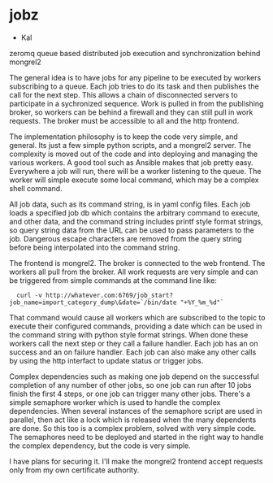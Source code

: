 jobz
====
- Kal

zeromq queue based distributed job execution and synchronization behind mongrel2

The general idea is to have jobs for any pipeline to be executed
by workers subscribing to a queue.  Each job tries to do its task
and then publishes the call for the next step.  This allows a chain
of disconnected servers to participate in a sychronized sequence.
Work is pulled in from the publishing broker, so workers can be
behind a firewall and they can still pull in work requests.  The
broker must be accessible to all and the http frontend.

The implementation philosophy is to keep the code very simple, and
general. Its just a few simple python scripts, and a mongrel2 server.
The complexity is moved out of the code and into deploying and
managing the various workers. A good tool such as Ansible makes
that job pretty easy.  Everywhere a job will run, there will be a
worker listening to the queue.  The worker will simple execute some
local command, which may be a complex shell command.

All job data, such as its command string, is in yaml config files.
Each job loads a specified job db which contains the arbitrary
command to execute, and other data, and the command string includes
printf style format strings, so query string data from the URL can
be used to pass parameters to the job. Dangerous escape characters
are removed from the query string before being interpolated into
the command string.

The frontend is mongrel2.  The broker is connected to the web
frontend.  The workers all pull from the broker.  All work requests
are very simple and can be triggered from simple commands at the
command line like:

      curl -v http://whatever.com:6769/job_start?job_name=import_category_dump\&date=`/bin/date "+%Y_%m_%d"`

That command would cause all workers which are subscribed to the
topic to execute their configured commands, providing a date which
can be used in the command string with python style format strings.
When done these workers call the next step or they call a failure
handler.  Each job has an on success and an on failure handler.
Each job can also make any other calls by using the http interfact
to update status or trigger jobs.

Complex dependencies such as making one job depend on the successful
completion of any number of other jobs, so one job can run after
10 jobs finish the first 4 steps, or one job can trigger many other
jobs.  There's a simple semaphore worker which is used to handle
the complex dependencies.  When several instances of the semaphore
script are used in parallel, then act like a lock which is released
when the many dependents are done.  So this too is a complex problem,
solved with very simple code.  The semaphores need to be deployed
and started in the right way to handle the complex dependency, but
the code is very simple.

I have plans for securing it.  I'll make the mongrel2 frontend
accept requests only from my own certificate authority.

